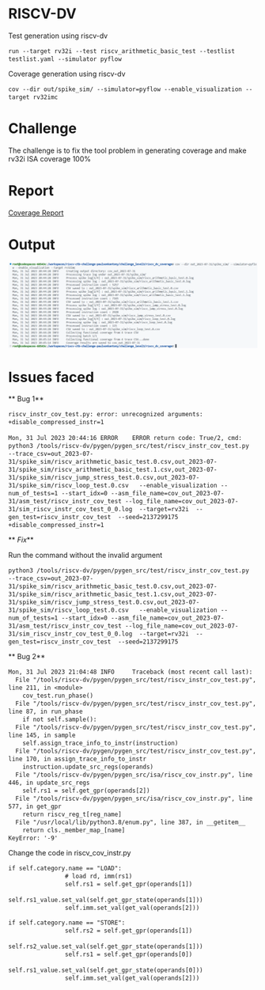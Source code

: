 # RISCV-DV

Test generation using riscv-dv
```
run --target rv32i --test riscv_arithmetic_basic_test --testlist testlist.yaml --simulator pyflow
```

Coverage generation using riscv-dv
```
cov --dir out/spike_sim/ --simulator=pyflow --enable_visualization --target rv32imc
```

# Challenge
The challenge is to fix the tool problem in generating coverage and make rv32i ISA coverage 100%

# Report
[Coverage Report](https://github.com/vyomasystems-lab/riscv-ctb-challenge-paulsonkantony/blob/main/challenge_level3/riscv_dv_coverage/cov_out_2023-07-31/CoverageReport.txt)

# Output

![Coverage Command Output](https://github.com/vyomasystems-lab/riscv-ctb-challenge-paulsonkantony/blob/main/images/Coverage%20Output.png)

# Issues faced
**
Bug 1**
```
riscv_instr_cov_test.py: error: unrecognized arguments: +disable_compressed_instr=1

Mon, 31 Jul 2023 20:44:16 ERROR    ERROR return code: True/2, cmd: python3 /tools/riscv-dv/pygen/pygen_src/test/riscv_instr_cov_test.py  --trace_csv=out_2023-07-31/spike_sim/riscv_arithmetic_basic_test.0.csv,out_2023-07-31/spike_sim/riscv_arithmetic_basic_test.1.csv,out_2023-07-31/spike_sim/riscv_jump_stress_test.0.csv,out_2023-07-31/spike_sim/riscv_loop_test.0.csv   --enable_visualization --num_of_tests=1 --start_idx=0 --asm_file_name=cov_out_2023-07-31/asm_test/riscv_instr_cov_test --log_file_name=cov_out_2023-07-31/sim_riscv_instr_cov_test_0_0.log  --target=rv32i  --gen_test=riscv_instr_cov_test  --seed=2137299175 +disable_compressed_instr=1
```
**
*Fix***

Run the command without the invalid argument

```
python3 /tools/riscv-dv/pygen/pygen_src/test/riscv_instr_cov_test.py  --trace_csv=out_2023-07-31/spike_sim/riscv_arithmetic_basic_test.0.csv,out_2023-07-31/spike_sim/riscv_arithmetic_basic_test.1.csv,out_2023-07-31/spike_sim/riscv_jump_stress_test.0.csv,out_2023-07-31/spike_sim/riscv_loop_test.0.csv   --enable_visualization --num_of_tests=1 --start_idx=0 --asm_file_name=cov_out_2023-07-31/asm_test/riscv_instr_cov_test --log_file_name=cov_out_2023-07-31/sim_riscv_instr_cov_test_0_0.log  --target=rv32i  --gen_test=riscv_instr_cov_test  --seed=2137299175
```
**
 Bug 2**

```
Mon, 31 Jul 2023 21:04:48 INFO     Traceback (most recent call last):
  File "/tools/riscv-dv/pygen/pygen_src/test/riscv_instr_cov_test.py", line 211, in <module>
    cov_test.run_phase()
  File "/tools/riscv-dv/pygen/pygen_src/test/riscv_instr_cov_test.py", line 87, in run_phase
    if not self.sample():
  File "/tools/riscv-dv/pygen/pygen_src/test/riscv_instr_cov_test.py", line 145, in sample
    self.assign_trace_info_to_instr(instruction)
  File "/tools/riscv-dv/pygen/pygen_src/test/riscv_instr_cov_test.py", line 170, in assign_trace_info_to_instr
    instruction.update_src_regs(operands)
  File "/tools/riscv-dv/pygen/pygen_src/isa/riscv_cov_instr.py", line 446, in update_src_regs
    self.rs1 = self.get_gpr(operands[2])
  File "/tools/riscv-dv/pygen/pygen_src/isa/riscv_cov_instr.py", line 577, in get_gpr
    return riscv_reg_t[reg_name]
  File "/usr/local/lib/python3.8/enum.py", line 387, in __getitem__
    return cls._member_map_[name]
KeyError: '-9'
```

Change the code in riscv_cov_instr.py

```
if self.category.name == "LOAD":
                # load rd, imm(rs1)
                self.rs1 = self.get_gpr(operands[1])
                self.rs1_value.set_val(self.get_gpr_state(operands[1]))
                self.imm.set_val(get_val(operands[2]))
```
```
if self.category.name == "STORE":
                self.rs2 = self.get_gpr(operands[1])
                self.rs2_value.set_val(self.get_gpr_state(operands[1]))
                self.rs1 = self.get_gpr(operands[0])
                self.rs1_value.set_val(self.get_gpr_state(operands[0]))
                self.imm.set_val(get_val(operands[2]))
```

 

